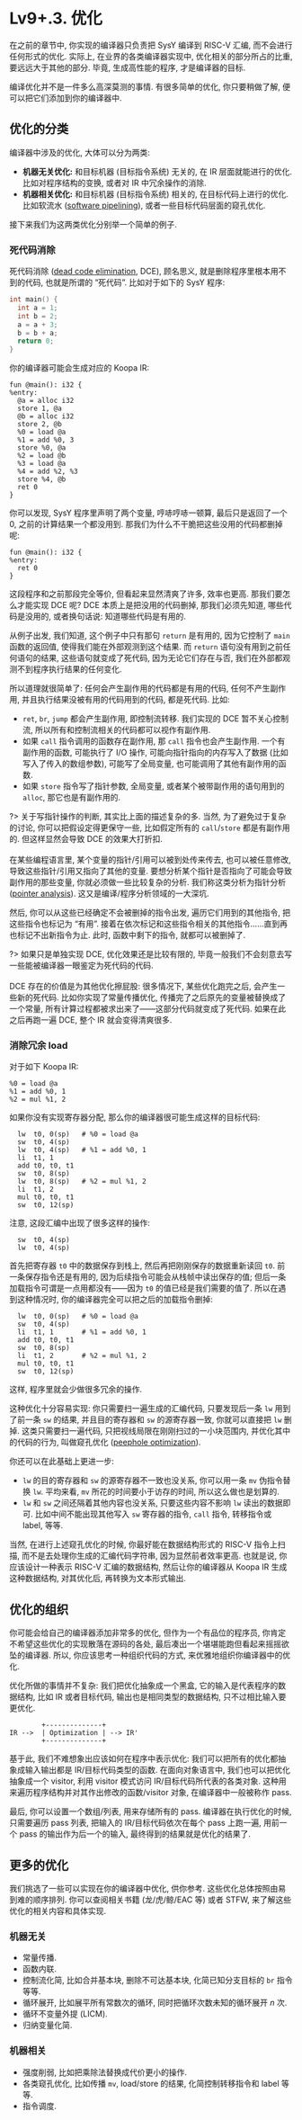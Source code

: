 # Lv9+.3. 优化

在之前的章节中, 你实现的编译器只负责把 SysY 编译到 RISC-V 汇编, 而不会进行任何形式的优化. 实际上, 在业界的各类编译器实现中, 优化相关的部分所占的比重, 要远远大于其他的部分. 毕竟, 生成高性能的程序, 才是编译器的目标.

编译优化并不是一件多么高深莫测的事情. 有很多简单的优化, 你只要稍做了解, 便可以把它们添加到你的编译器中.

## 优化的分类

编译器中涉及的优化, 大体可以分为两类:

* **机器无关优化:** 和目标机器 (目标指令系统) 无关的, 在 IR 层面就能进行的优化. 比如对程序结构的变换, 或者对 IR 中冗余操作的消除.
* **机器相关优化:** 和目标机器 (目标指令系统) 相关的, 在目标代码上进行的优化. 比如软流水 ([software pipelining](https://en.wikipedia.org/wiki/Software_pipelining)), 或者一些目标代码层面的窥孔优化.

接下来我们为这两类优化分别举一个简单的例子.

### 死代码消除

死代码消除 ([dead code elimination](https://en.wikipedia.org/wiki/Dead_code_elimination), DCE), 顾名思义, 就是删除程序里根本用不到的代码, 也就是所谓的 “死代码”. 比如对于如下的 SysY 程序:

```c
int main() {
  int a = 1;
  int b = 2;
  a = a + 3;
  b = b + a;
  return 0;
}
```

你的编译器可能会生成对应的 Koopa IR:

```koopa
fun @main(): i32 {
%entry:
  @a = alloc i32
  store 1, @a
  @b = alloc i32
  store 2, @b
  %0 = load @a
  %1 = add %0, 3
  store %0, @a
  %2 = load @b
  %3 = load @a
  %4 = add %2, %3
  store %4, @b
  ret 0
}
```

你可以发现, SysY 程序里声明了两个变量, 哼哧哼哧一顿算, 最后只是返回了一个 0, 之前的计算结果一个都没用到. 那我们为什么不干脆把这些没用的代码都删掉呢:

```koopa
fun @main(): i32 {
%entry:
  ret 0
}
```

这段程序和之前那段完全等价, 但看起来显然清爽了许多, 效率也更高. 那我们要怎么才能实现 DCE 呢? DCE 本质上是把没用的代码删掉, 那我们必须先知道, 哪些代码是没用的, 或者换句话说: 知道哪些代码是有用的.

从例子出发, 我们知道, 这个例子中只有那句 `return` 是有用的, 因为它控制了 `main` 函数的返回值, 使得我们能在外部观测到这个结果. 而 `return` 语句没有用到之前任何语句的结果, 这些语句就变成了死代码, 因为无论它们存在与否, 我们在外部都观测不到程序执行结果的任何变化.

所以道理就很简单了: 任何会产生副作用的代码都是有用的代码, 任何不产生副作用, 并且执行结果没被有用的代码用到的代码, 都是死代码. 比如:

*  `ret`, `br`, `jump` 都会产生副作用, 即控制流转移. 我们实现的 DCE 暂不关心控制流, 所以所有和控制流相关的代码都可以视作有副作用.
* 如果 `call` 指令调用的函数存在副作用, 那 `call` 指令也会产生副作用. 一个有副作用的函数, 可能执行了 I/O 操作, 可能向指针指向的内存写入了数据 (比如写入了传入的数组参数), 可能写了全局变量, 也可能调用了其他有副作用的函数.
* 如果 `store` 指令写了指针参数, 全局变量, 或者某个被带副作用的语句用到的 `alloc`, 那它也是有副作用的.

?> 关于写指针操作的判断, 其实比上面的描述复杂的多. 当然, 为了避免过于复杂的讨论, 你可以把假设定得更保守一些, 比如假定所有的 `call`/`store` 都是有副作用的. 但这样显然会导致 DCE 的效果大打折扣.
<br><br>
在某些编程语言里, 某个变量的指针/引用可以被到处传来传去, 也可以被任意修改, 导致这些指针/引用又指向了其他的变量. 要想分析某个指针是否指向了可能会导致副作用的那些变量, 你就必须做一些比较复杂的分析. 我们称这类分析为指针分析 ([pointer analysis](https://en.wikipedia.org/wiki/Pointer_analysis)). 这又是编译/程序分析领域的一大深坑.

然后, 你可以从这些已经确定不会被删掉的指令出发, 遍历它们用到的其他指令, 把这些指令也标记为 “有用”. 接着在依次标记和这些指令相关的其他指令……直到再也标记不出新指令为止. 此时, 函数中剩下的指令, 就都可以被删掉了.

?> 如果只是单独实现 DCE, 优化效果还是比较有限的, 毕竟一般我们不会刻意去写一些能被编译器一眼鉴定为死代码的代码.
<br><br>
DCE 存在的价值是为其他优化擦屁股: 很多情况下, 某些优化跑完之后, 会产生一些新的死代码. 比如你实现了常量传播优化, 传播完了之后原先的变量被替换成了一个常量, 所有计算过程都被求出来了——这部分代码就变成了死代码. 如果在此之后再跑一遍 DCE, 整个 IR 就会变得清爽很多.

### 消除冗余 load

对于如下 Koopa IR:

```koopa
%0 = load @a
%1 = add %0, 1
%2 = mul %1, 2
```

如果你没有实现寄存器分配, 那么你的编译器很可能生成这样的目标代码:

```
  lw  t0, 0(sp)   # %0 = load @a
  sw  t0, 4(sp)
  lw  t0, 4(sp)   # %1 = add %0, 1
  li  t1, 1
  add t0, t0, t1
  sw  t0, 8(sp)
  lw  t0, 8(sp)   # %2 = mul %1, 2
  li  t1, 2
  mul t0, t0, t1
  sw  t0, 12(sp)
```

注意, 这段汇编中出现了很多这样的操作:

```
  sw  t0, 4(sp)
  lw  t0, 4(sp)
```

首先把寄存器 `t0` 中的数据保存到栈上, 然后再把刚刚保存的数据重新读回 `t0`. 前一条保存指令还是有用的, 因为后续指令可能会从栈帧中读出保存的值; 但后一条加载指令可谓是一点用都没有——因为 `t0` 的值已经是我们需要的值了. 所以在遇到这种情况时, 你的编译器完全可以把之后的加载指令删掉:

```
  lw  t0, 0(sp)   # %0 = load @a
  sw  t0, 4(sp)
  li  t1, 1       # %1 = add %0, 1
  add t0, t0, t1
  sw  t0, 8(sp)
  li  t1, 2       # %2 = mul %1, 2
  mul t0, t0, t1
  sw  t0, 12(sp)
```

这样, 程序里就会少做很多冗余的操作.

这种优化十分容易实现: 你只需要扫一遍生成的汇编代码, 只要发现后一条 `lw` 用到了前一条 `sw` 的结果, 并且目的寄存器和 `sw` 的源寄存器一致, 你就可以直接把 `lw` 删掉. 这类只需要扫一遍代码, 只把视线局限在刚刚扫过的一小块范围内, 并优化其中的代码的行为, 叫做窥孔优化 ([peephole optimization](https://en.wikipedia.org/wiki/Peephole_optimization)).

你还可以在此基础上更进一步:

* `lw` 的目的寄存器和 `sw` 的源寄存器不一致也没关系, 你可以用一条 `mv` 伪指令替换 `lw`. 平均来看, `mv` 所花的时间要小于访存的时间, 所以这么做也是划算的.
* `lw` 和 `sw` 之间还隔着其他内容也没关系, 只要这些内容不影响 `lw` 读出的数据即可. 比如中间不能出现其他写入 `sw` 寄存器的指令, `call` 指令, 转移指令或 label, 等等.

当然, 在进行上述窥孔优化的时候, 你最好能在数据结构形式的 RISC-V 指令上扫描, 而不是去处理你生成的汇编代码字符串, 因为显然前者效率更高. 也就是说, 你应该设计一种表示 RISC-V 汇编的数据结构, 然后让你的编译器从 Koopa IR 生成这种数据结构, 对其优化后, 再转换为文本形式输出.

## 优化的组织

你可能会给自己的编译器添加非常多的优化, 但作为一个有品位的程序员, 你肯定不希望这些优化的实现散落在源码的各处, 最后凑出一个堪堪能跑但看起来摇摇欲坠的编译器. 所以, 你应该思考一种组织代码的方式, 来优雅地组织你编译器中的优化.

优化所做的事情并不复杂: 我们把优化抽象成一个黑盒, 它的输入是代表程序的数据结构, 比如 IR 或者目标代码, 输出也是相同类型的数据结构, 只不过相比输入要更优化.

```
        +--------------+
IR -->  | Optimization | --> IR'
        +--------------+
```

基于此, 我们不难想象出应该如何在程序中表示优化: 我们可以把所有的优化都抽象成输入输出都是 IR/目标代码类型的函数. 在面向对象语言中, 我们也可以把优化抽象成一个 visitor, 利用 visitor 模式访问 IR/目标代码所代表的各类对象. 这种用来遍历程序结构并对其作出修改的函数/visitor 对象, 在编译器中一般被称作 pass.

最后, 你可以设置一个数组/列表, 用来存储所有的 pass. 编译器在执行优化的时候, 只需要遍历 pass 列表, 把输入的 IR/目标代码依次在每个 pass 上跑一遍, 用前一个 pass 的输出作为后一个的输入, 最终得到的结果就是优化的结果了.

## 更多的优化

我们挑选了一些可以实现在你的编译器中优化, 供你参考. 这些优化总体按照由易到难的顺序排列. 你可以查阅相关书籍 (龙/虎/鲸/EAC 等) 或者 STFW, 来了解这些优化的相关内容和具体实现.

### 机器无关

* 常量传播.
* 函数内联.
* 控制流化简, 比如合并基本块, 删除不可达基本块, 化简已知分支目标的 `br` 指令等等.
* 循环展开, 比如展平所有常数次的循环, 同时把循环次数未知的循环展开 $n$ 次.
* 循环不变量外提 (LICM).
* 归纳变量化简.

### 机器相关

* 强度削弱, 比如把乘除法替换成代价更小的操作.
* 各类窥孔优化, 比如传播 `mv`, load/store 的结果, 化简控制转移指令和 label 等等.
* 指令调度.
